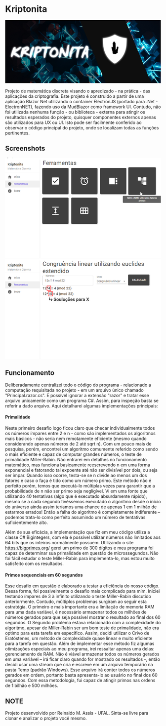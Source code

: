# Kriptonita

<p align="center"><img src="Kriptonita.jpg"/></p>

Projeto de matemática discreta visando o apredizado - na prática - das aplicações da criptografia. Este projeto é construido a partir de uma aplicação Blazor Net utilizando o container ElectronJS (portado para .Net - ElectronNET), fazendo uso da MudBlazor como framework UI. Contudo, não foi utilizada nenhuma função - ou biblioteca - externa para atingir os resultados esperados do projeto, quisquer componentes externos apenas são utilizados para UX ou UI. Isto pode ser facilmente conferido ao observar o código principal do projeto, onde se localizam todas as funções pertinentes.

## Screenshots

![Home](/zsrc/ferramentas.jpg?raw=true "Home")
![Congruência Linear](/zsrc/euclides.jpg?raw=true "Congruência Linear")

## Funcionamento

Deliberadamente centralizei todo o código do programa - relacionado a computação requisitada no projeto - em um arquivo único chamado "Principal.razor.cs". É possível ignorar a extensão "razor" e tratar esse arquivo unicamente como um programa C#. Assim, para inspeção basta se referir a dado arquivo. Aqui detalharei algumas implementações principais:

#### Primalidade

Neste primeiro desafio logo ficou claro que checar individualmente todos os números ímpares entre 2 e n - como são implementados os algoritmos mais básicos - não seria nem remotamente eficiente (mesmo quando considerando apenas números de 2 até sqrt n). Com um pouco mais de pesquisa, porém, encontrei um algoritmo comumente referido como sendo o mais eficiente e capaz de computar grandes números, o teste de primalidade Miller-Rabin. Não entrarei em detalhes no funcionamento matemático, mas funciona basicamente reescrevendo n em uma forma exponencial e fatorando tal expoente até não ser divisível por dois, ou seja ser ímpar. Quando isso ocorre, testa-se se n divide ao menos um dos fatores e caso o faça é tido como um número primo. Este método não é perfeito porém, temos que executá-lo múltiplas vezes para garantir que a probabilidade de n não ser primo seja negligível. Vi em uma fonte que utilizando 40 tentativas (algo que é executado absurdamente rápido), mesmo se a cada segundo tivéssemos executado o algoritmo desde o início do universo ainda assim teríamos uma chance de apenas 1 em 1 milhão de estarmos errados! Então a falha do algoritmo é completamente indiferente – podemos trata-lo como perfeito assumindo um número de tentativas suficientemente alto.

Além de sua eficácia, a implementação que fiz em meu código utiliza a classe C# Bigintegers, com ela é possível utilizar números não limitados aos 64 bits que os inteiros normalmente possuem. Utilizando o site https://bigprimes.org/ gerei um primo de 300 dígitos e meu programa foi capaz de determinar sua primalidade em questão de microssegundos. Não foi fácil estudar o teste Miller-Rabin para implementa-lo, mas estou muito satisfeito com os resultados.

#### Primos sequenciais em 60 segundos

Esse desafio em questão é elaborado a testar a eficiência do nosso código. Dessa forma, foi possivelmente o desafio mais complicado para mim. Iniciei testando ímpares de 3 à infinito utilizando o teste Miller-Rabin discutido anteriormente. Contudo, múltiplos problemas surgiram ao seguir esta estratégia. O primeiro e mais importante era a limitação de memoria RAM para uma dada variável, é necessário armazenar todos os milhões de números gerados para que seja possível mostrar o resultado ao final dos 60 segundos. O Segundo problema estava relacionado com a complexidade do algoritmo, apesar de Miller-Rabin ser um bom teste de primalidade, não era optimo para esta tarefa em especifico. Assim, decidi utilizar o Crivo de Eratóstenes, um método de complexidade quase linear e muito eficiente para a tarefa em questão. Além de implementar esse método fiz algumas otimizações especiais ao meu programa, irei ressaltar apenas uma delas: gerenciamento de RAM. Não é viável armazenar todos os números gerados em uma variável – irá ficar claro quando for mostrado os resultados -, então decidi usar uma stream que cria e escreve em um arquivo temporário na pasta Temp (padrão Windows). Esse arquivo irá conter todos os números gerados em ordem, portanto basta apresenta-lo ao usuário no final dos 60 segundos. Com essa metodologia, fui capaz de atingir primos nas ordens de 1 bilhão e 500 milhões.

## NOTE

Projeto desenvolvido por Reinaldo M. Assis - UFAL. Sinta-se livre para clonar e analizar o projeto você mesmo.
